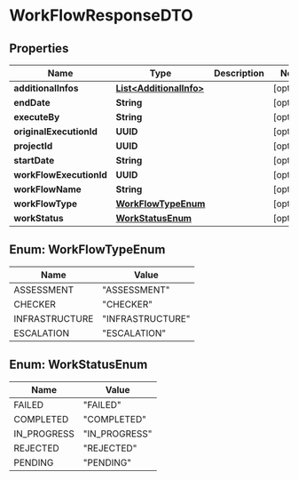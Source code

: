 

# WorkFlowResponseDTO


## Properties

| Name | Type | Description | Notes |
|------------ | ------------- | ------------- | -------------|
|**additionalInfos** | [**List&lt;AdditionalInfo&gt;**](AdditionalInfo.md) |  |  [optional] |
|**endDate** | **String** |  |  [optional] |
|**executeBy** | **String** |  |  [optional] |
|**originalExecutionId** | **UUID** |  |  [optional] |
|**projectId** | **UUID** |  |  [optional] |
|**startDate** | **String** |  |  [optional] |
|**workFlowExecutionId** | **UUID** |  |  [optional] |
|**workFlowName** | **String** |  |  [optional] |
|**workFlowType** | [**WorkFlowTypeEnum**](#WorkFlowTypeEnum) |  |  [optional] |
|**workStatus** | [**WorkStatusEnum**](#WorkStatusEnum) |  |  [optional] |



## Enum: WorkFlowTypeEnum

| Name | Value |
|---- | -----|
| ASSESSMENT | &quot;ASSESSMENT&quot; |
| CHECKER | &quot;CHECKER&quot; |
| INFRASTRUCTURE | &quot;INFRASTRUCTURE&quot; |
| ESCALATION | &quot;ESCALATION&quot; |



## Enum: WorkStatusEnum

| Name | Value |
|---- | -----|
| FAILED | &quot;FAILED&quot; |
| COMPLETED | &quot;COMPLETED&quot; |
| IN_PROGRESS | &quot;IN_PROGRESS&quot; |
| REJECTED | &quot;REJECTED&quot; |
| PENDING | &quot;PENDING&quot; |



